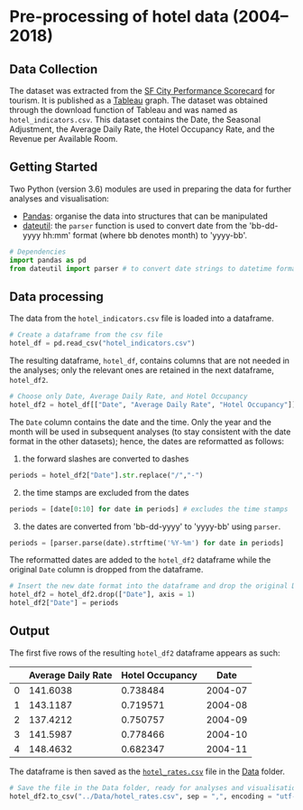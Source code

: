 # Pre-processing of hotel data (2004–2018)

## Data Collection
The dataset was extracted from the [SF City Performance Scorecard](https://sfgov.org/scorecards/tourism) for tourism. It is published as a [Tableau](https://www.tableau.com/about) graph. The dataset was obtained through the download function of Tableau and was named as `hotel_indicators.csv`. This dataset contains the Date, the Seasonal Adjustment, the Average Daily Rate, the Hotel Occupancy Rate, and the Revenue per Available Room.

## Getting Started
Two Python (version 3.6) modules are used in preparing the data for further analyses and visualisation:
- [Pandas](https://pandas.pydata.org/): organise the data into structures that can be manipulated
- [dateutil](https://pypi.org/project/python-dateutil/): the `parser` function is used to convert date from the 'bb-dd-yyyy hh:mm' format (where bb denotes month) to  'yyyy-bb'.

```python
# Dependencies
import pandas as pd
from dateutil import parser # to convert date strings to datetime format
```

## Data processing
The data from the `hotel_indicators.csv` file is loaded into a dataframe.

```python
# Create a dataframe from the csv file
hotel_df = pd.read_csv("hotel_indicators.csv")
```

The resulting dataframe, `hotel_df`, contains columns that are not needed in the analyses; only the relevant ones are retained in the next dataframe, `hotel_df2`.

```python
# Choose only Date, Average Daily Rate, and Hotel Occupancy
hotel_df2 = hotel_df[["Date", "Average Daily Rate", "Hotel Occupancy"]]
```

The `Date` column contains the date and the time. Only the year and the month will be used in subsequent analyses (to stay consistent with the date format in the other datasets); hence, the dates are reformatted as follows:
1. the forward slashes are converted to dashes

```python
periods = hotel_df2["Date"].str.replace("/","-")
```

2. the time stamps are excluded from the dates

```python
periods = [date[0:10] for date in periods] # excludes the time stamps 
```

3. the dates are converted from 'bb-dd-yyyy' to 'yyyy-bb' using `parser`.

```python
periods = [parser.parse(date).strftime('%Y-%m') for date in periods]
```

The reformatted dates are added to the `hotel_df2` dataframe while the original `Date` column is dropped from the dataframe.

```python
# Insert the new date format into the dataframe and drop the original Date column
hotel_df2 = hotel_df2.drop(["Date"], axis = 1)
hotel_df2["Date"] = periods
```

## Output
The first five rows of the resulting `hotel_df2` dataframe appears as such:

||Average Daily Rate|Hotel Occupancy|Date|
|---|---|---|---|
|0|141.6038|0.738484|2004-07|
|1|143.1187|0.719571|2004-08|
|2|137.4212|0.750757|2004-09|
|3|141.5987|0.778466|2004-10|
|4|148.4632|0.682347|2004-11|

The dataframe is then saved as the [`hotel_rates.csv`](https://github.com/rochiecuevas/shared_accommodations/blob/master/Data/hotel_rates.csv) file in the [Data](https://github.com/rochiecuevas/shared_accommodations/tree/master/Data) folder.

```python
# Save the file in the Data folder, ready for analyses and visualisation
hotel_df2.to_csv("../Data/hotel_rates.csv", sep = ",", encoding = "utf-8")
```
